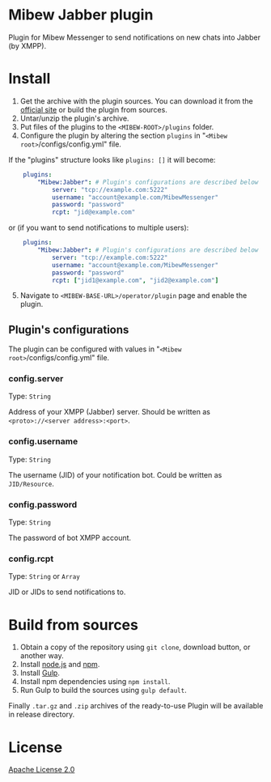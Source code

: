 # Mibew Jabber plugin
Plugin for Mibew Messenger to send notifications on new chats into Jabber (by XMPP).

# Install

1. Get the archive with the plugin sources. You can download it from the [official site](https://mibew.org/plugins#mibew-jabber) or build the plugin from sources.
2. Untar/unzip the plugin's archive.
3. Put files of the plugins to the `<MIBEW-ROOT>/plugins` folder.
4. Configure the plugin by altering the section ```plugins``` in "`<Mibew root>`/configs/config.yml" file.

If the "plugins" structure looks like `plugins: []` it will become:

```yaml
    plugins:
        "Mibew:Jabber": # Plugin's configurations are described below
            server: "tcp://example.com:5222"
            username: "account@example.com/MibewMessenger"
            password: "password"
            rcpt: "jid@example.com"
```
or (if you want to send notifications to multiple users):

```yaml
    plugins:
        "Mibew:Jabber": # Plugin's configurations are described below
            server: "tcp://example.com:5222"
            username: "account@example.com/MibewMessenger"
            password: "password"
            rcpt: ["jid1@example.com", "jid2@example.com"]
```

5. Navigate to `<MIBEW-BASE-URL>/operator/plugin` page and enable the plugin.

## Plugin's configurations

The plugin can be configured with values in "`<Mibew root>`/configs/config.yml"
file.

### config.server

Type: `String`

Address of your XMPP (Jabber) server. Should be written as `<proto>://<server address>:<port>`.

### config.username

Type: `String`

The username (JID) of your notification bot. Could be written as `JID/Resource`.

### config.password

Type: `String`

The password of bot XMPP account.

### config.rcpt

Type: `String` or `Array`

JID or JIDs to send notifications to.

# Build from sources

1. Obtain a copy of the repository using `git clone`, download button, or another way.
2. Install [node.js](http://nodejs.org/) and [npm](https://www.npmjs.org/).
3. Install [Gulp](http://gulpjs.com/).
4. Install npm dependencies using `npm install`.
5. Run Gulp to build the sources using `gulp default`.

Finally `.tar.gz` and `.zip` archives of the ready-to-use Plugin will be available in release directory.

# License

[Apache License 2.0](http://www.apache.org/licenses/LICENSE-2.0.html)
